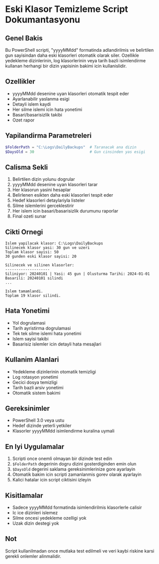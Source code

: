 # Eski Klasor Temizleme Script Dokumantasyonu

## Genel Bakis
Bu PowerShell scripti, "yyyyMMdd" formatinda adlandirilmis ve belirtilen gun sayisindan daha eski klasorleri otomatik olarak siler. Ozellikle yedekleme dizinlerinin, log klasorlerinin veya tarih bazli isimlendirme kullanan herhangi bir dizin yapisinin bakimi icin kullanislidir.

## Ozellikler
- yyyyMMdd desenine uyan klasorleri otomatik tespit eder
- Ayarlanabilir yaslanma esigi
- Detayli islem kaydi
- Her silme islemi icin hata yonetimi
- Basari/basarisizlik takibi
- Ozet rapor

## Yapilandirma Parametreleri
```powershell
$FolderPath = "C:\Logs\DailyBackups"  # Taranacak ana dizin
$DaysOld = 30                         # Gun cinsinden yas esigi
```

## Calisma Sekli
1. Belirtilen dizin yolunu dogrular
2. yyyyMMdd desenine uyan klasorleri tarar
3. Her klasorun yasini hesaplar
4. Belirlenen esikten daha eski klasorleri tespit eder
5. Hedef klasorleri detaylariyla listeler
6. Silme islemlerini gerceklestirir
7. Her islem icin basari/basarisizlik durumunu raporlar
8. Final ozeti sunar

## Cikti Ornegi
```
Islem yapilacak klasor: C:\Logs\DailyBackups
Silinecek klasor yasi: 30 gun ve uzeri
Toplam klasor sayisi: 50
30 gunden eski klasor sayisi: 20

Silinecek ve silinen klasorler:
--------------------
Siliniyor: 20240101 | Yasi: 45 gun | Olusturma Tarihi: 2024-01-01
Basarili: 20240101 silindi
...

Islem tamamlandi.
Toplam 19 klasor silindi.
```

## Hata Yonetimi
- Yol dogrulamasi
- Tarih ayristirma dogrulamasi
- Tek tek silme islemi hata yonetimi
- Islem sayisi takibi
- Basarisiz islemler icin detayli hata mesajlari

## Kullanim Alanlari
- Yedekleme dizinlerinin otomatik temizligi
- Log rotasyon yonetimi
- Gecici dosya temizligi
- Tarih bazli arsiv yonetimi
- Otomatik sistem bakimi

## Gereksinimler
- PowerShell 3.0 veya ustu
- Hedef dizinde yeterli yetkiler
- Klasorler yyyyMMdd isimlendirme kuralina uymali

## En Iyi Uygulamalar
1. Scripti once onemli olmayan bir dizinde test edin
2. `$FolderPath` degerinin dogru dizini gosterdiginden emin olun
3. `$DaysOld` degerini saklama gereksinimlerinize gore ayarlayin
4. Otomatik bakim icin scripti zamanlanmis gorev olarak ayarlayin
5. Kalici hatalar icin script ciktisini izleyin

## Kisitlamalar
- Sadece yyyyMMdd formatinda isimlendirilmis klasorlerle calisir
- Ic ice dizinleri islemez
- Silme oncesi yedekleme ozelligi yok
- Uzak dizin destegi yok

## Not
Script kullanilmadan once mutlaka test edilmeli ve veri kaybi riskine karsi gerekli onlemler alinmalidir.
